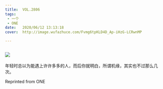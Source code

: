 ```yaml
---
title:	VOL.2806
tags:
 - 一个
 - ONE
date:	2020/06/12 13:13:18
cover:	http://image.wufazhuce.com/Fvmg6tpKLD4D_Ap-iHzG-LCRwnMP

---
```

![](http://image.wufazhuce.com/Fvmg6tpKLD4D_Ap-iHzG-LCRwnMP)
---

年轻时总以为能遇上许许多多的人，而后你就明白，所谓机缘，其实也不过那么几次。
 
Reprinted from ONE
